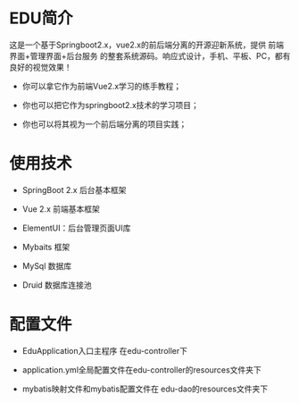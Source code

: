 # EDU简介
这是一个基于Springboot2.x，vue2.x的前后端分离的开源迎新系统，提供 前端界面+管理界面+后台服务 的整套系统源码。响应式设计，手机、平板、PC，都有良好的视觉效果！

+ 你可以拿它作为前端Vue2.x学习的练手教程；

+ 你也可以把它作为springboot2.x技术的学习项目；
+ 你也可以将其视为一个前后端分离的项目实践；

# 使用技术
+ SpringBoot 2.x 后台基本框架

+ Vue 2.x 前端基本框架
+ ElementUI：后台管理页面UI库
+ Mybaits 框架
+ MySql 数据库
+ Druid 数据库连接池

# 配置文件
+ EduApplication入口主程序 在edu-controller下

+ application.yml全局配置文件在edu-controller的resources文件夹下
+ mybatis映射文件和mybatis配置文件在 edu-dao的resources文件夹下